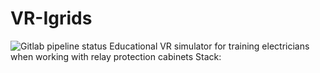 # VR-Igrids
![Gitlab pipeline status](https://img.shields.io/gitlab/pipeline/DontCallMeShurley/VR-Igrids/master?style=plastic)
Educational VR simulator for training electricians when working with relay protection cabinets
Stack:

